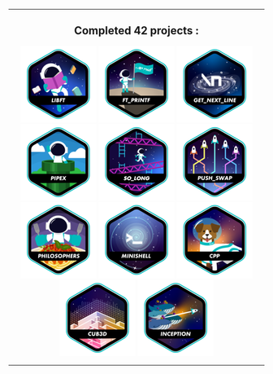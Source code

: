 <div align=center>
<hr>

## Completed 42 projects :

[![LIBFT](https://github.com/Qrshh/Qrshh/blob/main/Badges/libft.png)](https://github.com/Qrshh/42_Libft)
[![PRINTF](https://github.com/Qrshh/Qrshh/blob/main/Badges/printf.png)](https://github.com/Qrshh/42_Printf)
[![GET NEXT LINE](https://github.com/Qrshh/Qrshh/blob/main/Badges//get_next_linee.png)](https://github.com/Qrshh/42_Get_next_line)
[![PIPEX](https://github.com/Qrshh/Qrshh/blob/main/Badges/pipexe.png)](https://github.com/Qrshh/42_Pipex)
[![SO LONG](https://github.com/Qrshh/Qrshh/blob/main/Badges/so_longe.png)](https://github.com/Qrshh/42_So_Long)
[![PUSH SWAP](https://github.com/Qrshh/Qrshh/blob/main/Badges/push_swape.png)](https://github.com/Qrshh/42_Push_Swap)
[![PHILOSOPHERS](https://github.com/Qrshh/Qrshh/blob/main/Badges/philosopherse.png)](https://github.com/Qrshh/42_Philosophers)
[![MINISHELL](https://github.com/Qrshh/Qrshh/blob/main/Badges/minishelle.png)](https://github.com/Qrshh/42_Minishell)
[![CPP](https://github.com/Qrshh/Qrshh/blob/main/Badges/cppe.png)](https://github.com/Qrshh/42_CPP)
[![CUB3D](https://github.com/Qrshh/Qrshh/blob/main/Badges/cub3de.png)](https://github.com/Qrshh/42_CUB3D)
[![INCEPTION](https://github.com/Qrshh/Qrshh/blob/main/Badges/inceptione.png)](https://github.com/Qrshh/42_Inception)

<hr>
